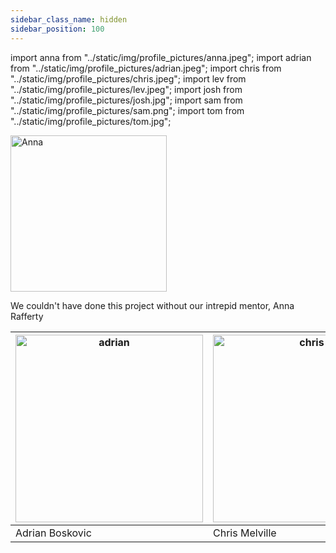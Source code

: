 ```yaml
---
sidebar_class_name: hidden
sidebar_position: 100
---
```


import anna from "../static/img/profile_pictures/anna.jpeg";
import adrian from "../static/img/profile_pictures/adrian.jpeg";
import chris from "../static/img/profile_pictures/chris.jpeg";
import lev from "../static/img/profile_pictures/lev.jpeg";
import josh from "../static/img/profile_pictures/josh.jpg";
import sam from "../static/img/profile_pictures/sam.png";
import tom from "../static/img/profile_pictures/tom.jpg";


<img src={anna} alt="Anna" width="250"></img>

We couldn't have done this project without our intrepid mentor, Anna Rafferty



| <img src={adrian} alt="adrian" width="300"></img> | <img src={chris} alt="chris" width="300"></img> | <img src={lev} alt="lev" width="300"></img> | <img src={josh} alt="josh" width="300"></img> | <img src={sam} alt="sam" width="300"></img> | <img src={tom} alt="tom" width="300"></img> |
| -------- | ------- | -------- | ------- | -------- | ------- |
| Adrian Boskovic | Chris Melville | Lev Shuster | Josh Moore | Sam Johnson-Lacoss | Thomas Pree |
